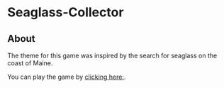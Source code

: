 # Seaglass-Collector

## About
The theme for this game was inspired by the search for seaglass on the coast of Maine.

You can play the game by [clicking here:](https://enimocks.github.io/Hangman-Game/).